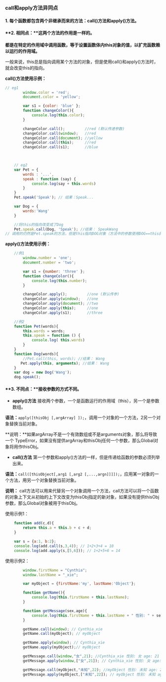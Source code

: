 ### call和apply方法异同点

#### **1. 每个函数都包含两个非继承而来的方法：call()方法和apply()方法。**

#### **2. 相同点：**这两个方法的作用是一样的。

**都是在特定的作用域中调用函数，等于设置函数体内this对象的值，以扩充函数赖以运行的作用域。**

一般来说，this总是指向调用某个方法的对象，但是使用call()和apply()方法时，就会改变this的指向。

**call()方法使用示例：**

```js
// eg1
        window.color = 'red';
        document.color = 'yellow';

        var s1 = {color: 'blue' };
        function changeColor(){
            console.log(this.color);
        }

        changeColor.call();         //red (默认传递参数)
        changeColor.call(window);   //red
        changeColor.call(document); //yellow
        changeColor.call(this);     //red
        changeColor.call(s1);       //blue

   

    // eg2
    var Pet = {
        words : '...',
        speak : function (say) {
            console.log(say + this.words)
        }
    }
    Pet.speak('Speak'); // 结果：Speak...

    var Dog = {
        words:'Wang'
    }

    //将this的指向改变成了Dog
    Pet.speak.call(Dog, 'Speak'); //结果： SpeakWang
// 调用的仍然是Pet.speak的方法，但是this指向DOG对象（方法中的参数使用DOG==this的参数）。
```

**apply()方法使用示例：**

```js
    //例1
        window.number = 'one';
        document.number = 'two';

        var s1 = {number: 'three' };
        function changeColor(){
            console.log(this.number);
        }

        changeColor.apply();         //one (默认传参)
        changeColor.apply(window);   //one
        changeColor.apply(document); //two
        changeColor.apply(this);     //one
        changeColor.apply(s1);       //three

    //例2
    function Pet(words){
        this.words = words;
        this.speak = function () {
            console.log( this.words)
        }
    }
    function Dog(words){
        //Pet.call(this, words); //结果： Wang
       Pet.apply(this, arguments); //结果： Wang
    }
    var dog = new Dog('Wang');
    dog.speak();
```



#### **3. 不同点：**接收参数的方式不同。



- **apply()方法** 接收两个参数，一个是函数运行的作用域（this），另一个是参数数组。

**语法：**`apply([thisObj [,argArray] ]);`，调用一个对象的一个方法，2另一个对象替换当前对象。

**说明：**如果argArray不是一个有效数组或不是arguments对象，那么将导致一个 
TypeError，如果没有提供argArray和thisObj任何一个参数，那么Global对象将用作thisObj。



- **call()方法** 第一个参数和apply()方法的一样，但是传递给函数的参数必须列举出来。

**语法：**`call([thisObject[,arg1 [,arg2 [,...,argn]]]]);`，应用某一对象的一个方法，用另一个对象替换当前对象。

**说明：** call方法可以用来代替另一个对象调用一个方法，call方法可以将一个函数的对象上下文从初始的上下文改变为thisObj指定的新对象，如果没有提供thisObj参数，那么Global对象被用于thisObj。



使用示例1：

```js
    function add(c,d){
        return this.a + this.b + c + d;
    }

    var s = {a:1, b:2};
    console.log(add.call(s,3,4)); // 1+2+3+4 = 10
    console.log(add.apply(s,[5,6])); // 1+2+5+6 = 14
```

使用示例2：

```js
        window.firstName = "Cynthia"; 
        window.lastName = "_xie";

        var myObject = {firstName:'my', lastName:'Object'};

        function getName(){
            console.log(this.firstName + this.lastName);
        }

        function getMessage(sex,age){
            console.log(this.firstName + this.lastName + " 性别: " + sex + " age: " + age );
        }

        getName.call(window); // Cynthia_xie
        getName.call(myObject); // myObject

        getName.apply(window); // Cynthia_xie
        getName.apply(myObject);// myObject

        getMessage.call(window,"女",21); //Cynthia_xie 性别: 女 age: 21
        getMessage.apply(window,["女",21]); // Cynthia_xie 性别: 女 age: 21

        getMessage.call(myObject,"未知",22); //myObject 性别: 未知 age: 22
        getMessage.apply(myObject,["未知",22]); // myObject 性别: 未知 age: 22

```